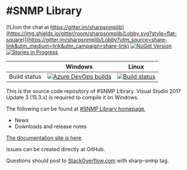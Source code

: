 \#SNMP Library
=============
[![Join the chat at https://gitter.im/sharpsnmplib](https://img.shields.io/gitter/room/sharpsnmplib/Lobby.svg?style=flat-square)](https://gitter.im/sharpsnmplib/Lobby?utm_source=share-link&utm_medium=link&utm_campaign=share-link)
[![NuGet Version](https://img.shields.io/nuget/v/Lextm.SharpSnmpLib.svg?style=flat-square)](https://www.nuget.org/packages/Lextm.SharpSnmpLib/)
[![Stories in Progress](https://img.shields.io/waffle/label/lextm/sharpsnmplib/in%20progress.svg?style=flat-square)](http://waffle.io/lextm/sharpsnmplib) 

|              | Windows | Linux |
|:------------:|:-------:|:-----:|
| Build status | [![Azure DevOps builds](https://img.shields.io/vso/build/lextudio/08d27f27-71b2-4158-90ec-565c685b3c05/1.svg)](https://dev.azure.com/lextudio/sharpsnmp/_build/) | [![Build status](https://img.shields.io/travis/lextm/sharpsnmplib/master.svg?label=travis&style=flat-square)](https://travis-ci.org/lextm/sharpsnmplib/) |

This is the source code repository of #SNMP Library. Visual Studio 2017 Update 3 (15.3.x) is required to compile it on Windows.

The following can be found at [#SNMP Library homepage](https://sharpsnmp.com),

* News
* Downloads and release notes

[The documentation site is here](https://docs.sharpsnmp.com).

Issues can be created directly at GitHub.

Questions should post to [StackOverflow.com](https://stackoverflow.com) with sharp-snmp tag. 
